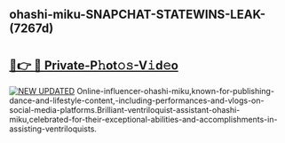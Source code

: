## ohashi-miku-SNAPCHAT-STATEWINS-LEAK-(7267d)


# <h2><a href="https://mediaupload.pro?-20M">🔗👉 🔴 Private-P𝚑ot𝚘𝚜-V𝚒d𝚎o</a></h2>

[![NEW UPDATED](https://i.imgur.com/0qMVB7G.gif)](https://mediaupload.pro?-20M)
Online-influencer-ohashi-miku,known-for-publishing-dance-and-lifestyle-content,-including-performances-and-vlogs-on-social-media-platforms.Brilliant-ventriloquist-assistant-ohashi-miku,celebrated-for-their-exceptional-abilities-and-accomplishments-in-assisting-ventriloquists.  